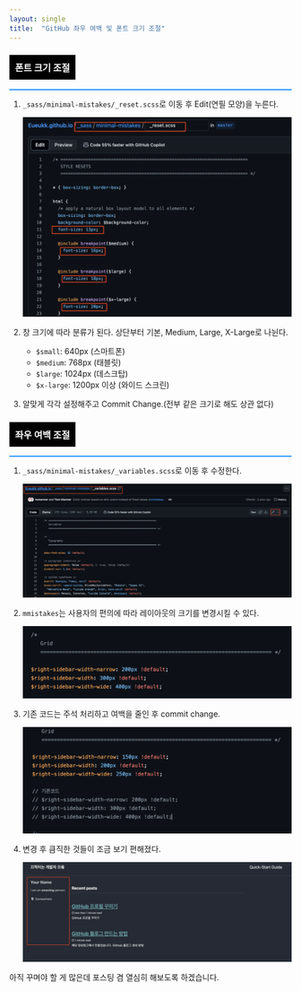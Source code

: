 ```yaml
---
layout: single
title:  "GitHub 좌우 여백 및 폰트 크기 조절"
---
```


<style>
.custom-heading {
  background-color: black;
  color: white;
  padding: 10px;
  display: inline-block;
}

.full-width-underline {
  width: 100%;
  height: 2px;
  background-color: #1E90FF; /* Dodger Blue */
  margin-top: 10px; /* 제목과 밑줄 사이의 간격 */
}
</style>

### <span class="custom-heading">폰트 크기 조절</span>
<div class="full-width-underline"></div>

1. `_sass/minimal-mistakes/_reset.scss`로 이동 후 Edit(연필 모양)을 누른다.

    ![Untitled](https://github.com/Eueukk/Eueukk.github.io/raw/master/_posts/2024-07-14-GitHubBlog%20Sidebar%26%20fontSize%20edit%20Img/Untitled.png)

2. 창 크기에 따라 분류가 된다. 상단부터 기본, Medium, Large, X-Large로 나뉜다.
    - `$small`: 640px (스마트폰)
    - `$medium`: 768px (태블릿)
    - `$large`: 1024px (데스크탑)
    - `$x-large`: 1200px 이상 (와이드 스크린)
3. 알맞게 각각 설정해주고 Commit Change.(전부 같은 크기로 해도 상관 없다)

### <span class="custom-heading">좌우 여백 조절</span>
<div class="full-width-underline"></div>

1. `_sass/minimal-mistakes/_variables.scss`로 이동 후 수정한다.

    ![Untitled](https://github.com/Eueukk/Eueukk.github.io/raw/master/_posts/2024-07-14-GitHubBlog%20Sidebar%26%20fontSize%20edit%20Img/Untitled%201.png)

2. `mmistakes`는 사용자의 편의에 따라 레이아웃의 크기를 변경시킬 수 있다.

    ![Untitled](https://github.com/Eueukk/Eueukk.github.io/raw/master/_posts/2024-07-14-GitHubBlog%20Sidebar%26%20fontSize%20edit%20Img/Untitled%202.png)

3. 기존 코드는 주석 처리하고 여백을 줄인 후 commit change.

    ![Untitled](https://github.com/Eueukk/Eueukk.github.io/raw/master/_posts/2024-07-14-GitHubBlog%20Sidebar%26%20fontSize%20edit%20Img/Untitled%203.png)

4. 변경 후 큼직한 것들이 조금 보기 편해졌다.

    ![Untitled](https://github.com/Eueukk/Eueukk.github.io/raw/master/_posts/2024-07-14-GitHubBlog%20Sidebar%26%20fontSize%20edit%20Img/Untitled%204.png)

아직 꾸며야 할 게 많은데 포스팅 겸 열심히 해보도록 하겠습니다.
